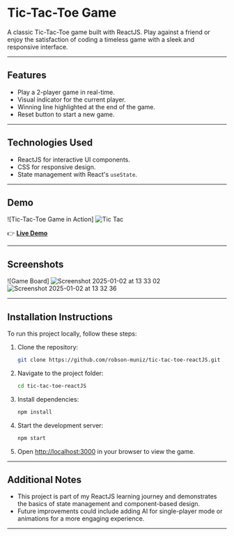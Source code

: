 
# Tic-Tac-Toe Game

A classic Tic-Tac-Toe game built with ReactJS. Play against a friend or enjoy the satisfaction of coding a timeless game with a sleek and responsive interface.

---

## Features
- Play a 2-player game in real-time.
- Visual indicator for the current player.
- Winning line highlighted at the end of the game.
- Reset button to start a new game.

---

## Technologies Used
- ReactJS for interactive UI components.
- CSS for responsive design.
- State management with React's `useState`.

---

## Demo
![Tic-Tac-Toe Game in Action]
![Tic Tac](https://github.com/user-attachments/assets/5403e897-dddf-47cf-a94d-1235c84c9c66)

  
👉 [**Live Demo**](https://cheerful-empanada-bb1fe5.netlify.app)

---

## Screenshots
![Game Board]
![Screenshot 2025-01-02 at 13 33 02](https://github.com/user-attachments/assets/6b54593c-8f26-4f54-ba14-a1cdcbd1c630)
![Screenshot 2025-01-02 at 13 32 36](https://github.com/user-attachments/assets/62b51eb2-c789-47b2-a38f-a0fa91220eeb)

---

## Installation Instructions
To run this project locally, follow these steps:

1. Clone the repository:
   ```bash
   git clone https://github.com/robson-muniz/tic-tac-toe-reactJS.git
   ```

2. Navigate to the project folder:
   ```bash
   cd tic-tac-toe-reactJS
   ```

3. Install dependencies:
   ```bash
   npm install
   ```

4. Start the development server:
   ```bash
   npm start
   ```

5. Open [http://localhost:3000](http://localhost:3000) in your browser to view the game.

---

## Additional Notes
- This project is part of my ReactJS learning journey and demonstrates the basics of state management and component-based design.
- Future improvements could include adding AI for single-player mode or animations for a more engaging experience.

---
